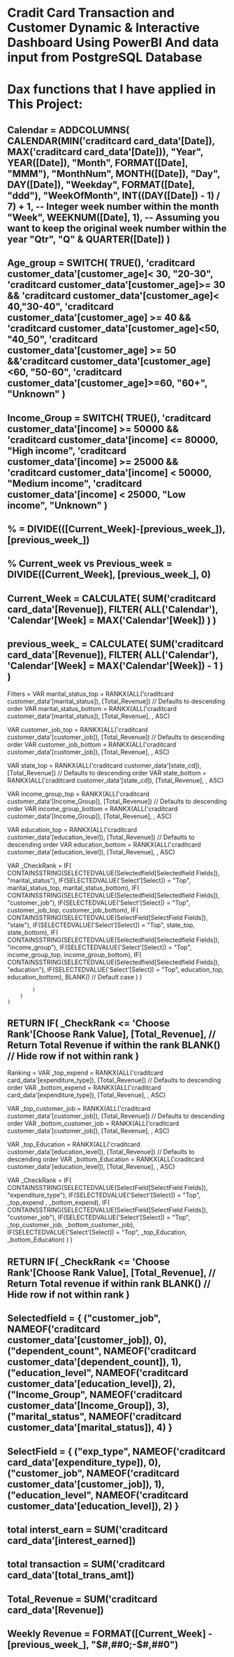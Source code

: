 # Cradit Card Transaction and Customer Dynamic & Interactive Dashboard Using PowerBI And data input from PostgreSQL Database


# Dax functions that I have applied in This Project:

Calendar = ADDCOLUMNS(
    CALENDAR(MIN('craditcard card_data'[Date]), MAX('craditcard card_data'[Date])), 
    "Year", YEAR([Date]),
    "Month", FORMAT([Date], "MMM"),
    "MonthNum", MONTH([Date]),
    "Day", DAY([Date]),
    "Weekday", FORMAT([Date], "ddd"),
    "WeekOfMonth", 
        INT((DAY([Date]) - 1) / 7) + 1,  -- Integer week number within the month
    "Week", WEEKNUM([Date], 1),  -- Assuming you want to keep the original week number within the year
    "Qtr", "Q" & QUARTER([Date])
)
------------------------------------------------------------------------------------------------------------------------
Age_group = SWITCH(
    TRUE(),
    'craditcard customer_data'[customer_age]< 30, "20-30",
    'craditcard customer_data'[customer_age]>= 30 && 'craditcard customer_data'[customer_age]< 40,"30-40",
    'craditcard customer_data'[customer_age] >= 40 && 'craditcard customer_data'[customer_age]<50, "40_50",
    'craditcard customer_data'[customer_age] >= 50 &&'craditcard customer_data'[customer_age]<60, "50-60",
    'craditcard customer_data'[customer_age]>=60, "60+",
    "Unknown"
    )
-----------------------------------------------------------------------------------------------------------------------------
Income_Group = SWITCH(
    TRUE(),
    'craditcard customer_data'[income] >= 50000 && 'craditcard customer_data'[income] <= 80000, "High income",
    'craditcard customer_data'[income] >= 25000 && 'craditcard customer_data'[income] < 50000, "Medium income",
    'craditcard customer_data'[income] < 25000, "Low income",
    "Unknown"
)
-----------------------------------------------------------------------------------------------------------------------------
% = DIVIDE(([Current_Week]-[previous_week_]),[previous_week_])
-----------------------------------------------------------------------------------------------------------------------------
% Current_week vs Previous_week = 
DIVIDE([Current_Week], [previous_week_], 0)
-----------------------------------------------------------------------------------------------------------------------------
Current_Week = CALCULATE(
    SUM('craditcard card_data'[Revenue]), 
    FILTER(
        ALL('Calendar'), 
        'Calendar'[Week] = MAX('Calendar'[Week])
    )
)
----------------------------------------------------------------------------------------------------------------------------
previous_week_ = CALCULATE(
    SUM('craditcard card_data'[Revenue]), 
    FILTER(
        ALL('Calendar'), 
        'Calendar'[Week] = MAX('Calendar'[Week]) - 1
    )
)
-----------------------------------------------------------------------------------------------------------------------------
Filters = 
VAR marital_status_top = RANKX(ALL('craditcard customer_data'[marital_status]), [Total_Revenue])  // Defaults to descending order
VAR marital_status_bottom = RANKX(ALL('craditcard customer_data'[marital_status]), [Total_Revenue], , ASC)

VAR customer_job_top = RANKX(ALL('craditcard customer_data'[customer_job]), [Total_Revenue])  // Defaults to descending order
VAR customer_job_bottom = RANKX(ALL('craditcard customer_data'[customer_job]), [Total_Revenue], , ASC)

VAR state_top = RANKX(ALL('craditcard customer_data'[state_cd]), [Total_Revenue])  // Defaults to descending order
VAR state_bottom = RANKX(ALL('craditcard customer_data'[state_cd]), [Total_Revenue], , ASC)

VAR income_group_top = RANKX(ALL('craditcard customer_data'[Income_Group]), [Total_Revenue])  // Defaults to descending order
VAR income_group_bottom = RANKX(ALL('craditcard customer_data'[Income_Group]), [Total_Revenue], , ASC)

VAR education_top = RANKX(ALL('craditcard customer_data'[education_level]), [Total_Revenue])  // Defaults to descending order
VAR education_bottom = RANKX(ALL('craditcard customer_data'[education_level]), [Total_Revenue], , ASC)

VAR _CheckRank = 
    IF(
        CONTAINSSTRING(SELECTEDVALUE(Selectedfield[Selectedfield Fields]), "marital_status"),
        IF(SELECTEDVALUE('Select'[Select]) = "Top", marital_status_top, marital_status_bottom),
        IF(
            CONTAINSSTRING(SELECTEDVALUE(Selectedfield[Selectedfield Fields]), "customer_job"),
            IF(SELECTEDVALUE('Select'[Select]) = "Top", customer_job_top, customer_job_bottom),
            IF(
                CONTAINSSTRING(SELECTEDVALUE(SelectField[SelectField Fields]), "state"),
                IF(SELECTEDVALUE('Select'[Select]) = "Top", state_top, state_bottom),
                    IF(
                        CONTAINSSTRING(SELECTEDVALUE(Selectedfield[Selectedfield Fields]), "income_group"),
                        IF(SELECTEDVALUE('Select'[Select]) = "Top", income_group_top, income_group_bottom),
                        IF(
                            CONTAINSSTRING(SELECTEDVALUE(Selectedfield[Selectedfield Fields]), "education"),
                            IF(SELECTEDVALUE('Select'[Select]) = "Top", education_top, education_bottom),
                            BLANK()  // Default case
                        )
                    )
                
            )
        )
    )

RETURN
IF(
    _CheckRank <= 'Choose Rank'[Choose Rank Value], 
    [Total_Revenue],  // Return Total Revenue if within the rank
    BLANK()  // Hide row if not within rank
)
----------------------------------------------------------------------------------------------------------------------------
Ranking = VAR _top_expend = RANKX(ALL('craditcard card_data'[expenditure_type]), [Total_Revenue])  // Defaults to descending order
VAR _bottom_expend = RANKX(ALL('craditcard card_data'[expenditure_type]), [Total_Revenue], , ASC)

VAR _top_customer_job = RANKX(ALL('craditcard customer_data'[customer_job]), [Total_Revenue])  // Defaults to descending order
VAR _bottom_customer_job = RANKX(ALL('craditcard customer_data'[customer_job]), [Total_Revenue], , ASC)

VAR _top_Education = RANKX(ALL('craditcard customer_data'[education_level]), [Total_Revenue])  // Defaults to descending order
VAR _bottom_Education = RANKX(ALL('craditcard customer_data'[education_level]), [Total_Revenue], , ASC)

VAR _CheckRank = 
    IF(
        CONTAINSSTRING(SELECTEDVALUE(SelectField[SelectField Fields]), "expenditure_type"),
        IF(SELECTEDVALUE('Select'[Select]) = "Top", _top_expend , _bottom_expend),
        IF(
            CONTAINSSTRING(SELECTEDVALUE(SelectField[SelectField Fields]), "customer_job"),
            IF(SELECTEDVALUE('Select'[Select]) = "Top", _top_customer_job, _bottom_customer_job),
            IF(SELECTEDVALUE('Select'[Select]) = "Top", _top_Education, _bottom_Education)
        )
    )

RETURN
IF(
    _CheckRank <= 'Choose Rank'[Choose Rank Value], [Total_Revenue],  // Return Total revenue if within rank
    BLANK()  // Hide row if not within rank
)
----------------------------------------------------------------------------------------------------------------------------
Selectedfield = {
    ("customer_job", NAMEOF('craditcard customer_data'[customer_job]), 0),
    ("dependent_count", NAMEOF('craditcard customer_data'[dependent_count]), 1),
    ("education_level", NAMEOF('craditcard customer_data'[education_level]), 2),
    ("Income_Group", NAMEOF('craditcard customer_data'[Income_Group]), 3),
    ("marital_status", NAMEOF('craditcard customer_data'[marital_status]), 4)
}
----------------------------------------------------------------------------------------------------------------------------
SelectField = {
    ("exp_type", NAMEOF('craditcard card_data'[expenditure_type]), 0),
    ("customer_job", NAMEOF('craditcard customer_data'[customer_job]), 1),
    ("education_level", NAMEOF('craditcard customer_data'[education_level]), 2)
}
----------------------------------------------------------------------------------------------------------------------------
total interst_earn = SUM('craditcard card_data'[interest_earned])
---------------------------------------------------------------------------------------------------------------------------
total transaction = SUM('craditcard card_data'[total_trans_amt])
--------------------------------------------------------------------------------------------------------------------------
Total_Revenue = SUM('craditcard card_data'[Revenue])
----------------------------------------------------------------------------------------------------------------------------
Weekly Revenue = 
FORMAT([Current_Week] - [previous_week_], "$#,##0;-$#,##0")
----------------------------------------------------------------------------------------------------------------------------
